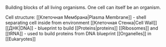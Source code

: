 Building blocks of all living organisms. One cell can itself be an organism.

Cell structure:
[[Клеточная Мембрана|Plasma Membrane]] - shell separating cell inside from environment
[[Клеточная Стенка|Cell Wall]]
[[ДНК|DNA]] - blueprint to build [[Proteins|proteins]]
[[Ribosomes]] and [[tRNA]] - used to build proteins from DNA blueprint
[[Organelles]] in [[Eukaryotes]]